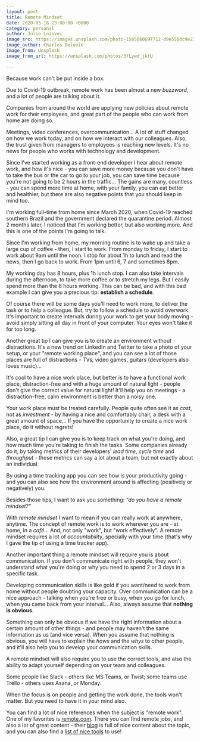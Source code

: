 ```yaml
---
layout: post
title: Remote Mindset
date: 2020-05-16 23:00:00 +0000
category: personal
author: Julio Lozovei
image_src: https://images.unsplash.com/photo-1585060697712-d9e550dc9e23?ixlib=rb-1.2.1&ixid=eyJhcHBfaWQiOjEyMDd9&auto=format&fit=crop&w=2259&q=80
image_author: Charles Deluvio
image_from: Unsplash
image_from_url: https://unsplash.com/photos/3fLywd_jkfU

---
```

Because work can't be put inside a box.
<!--more-->
Due to Covid-19 outbreak, remote work has been almost a new _buzzword_, and a lot of people are talking about it.

Companies from around the world are applying new policies about remote work for their employees, and great part of the people who can work from home are doing so.

Meetings, video conferences, overcommunication... A lot of stuff changed on how we work today, and on how we interact with our colleagues. Also, the trust given from managers to employees is reaching new levels. It's no news for people who works with technology and development.

Since I've started working as a front-end developer I hear about remote work, and how it's nice - you can save more money because you don't have to take the bus or the car to go to your job, you can save time because you're not going to be 2 hours in the traffic... The gains are many, countless - you can spend more time at home, with your family, you can eat better and healthier, but there are also negative points that you should keep in mind too.

I'm working full-time from home since March 2020, when Covid-19 reached southern Brazil and the government declared the quarantine period. Almost 2 months later, I noticed that I'm working better, but also working more. And this is one of the points I'm going to talk.

Since I'm working from home, my morning routine is to wake up and take a large cup of coffee - then, I start to work. From monday to friday, I start to work about 9am until the noon. I stop for about 1h to lunch and read the news, then I go back to work. From 1pm until 6, 7 and sometimes 8pm.

My working day has 8 hours, plus 1h lunch stop. I can also take intervals during the afternoon, to take more coffee or to stretch my legs. But I easily spend more than the 8 hours working. This can be bad, and with this bad example I can give you a precious tip: **establish a schedule**.

Of course there will be some days you'll need to work more, to deliver the task or to help a colleague. But, try to follow a schedule to avoid overwork. It's important to create intervals during your work to get your body moving - avoid simply sitting all day in front of your computer. Your eyes won't take it for too long.

Another great tip I can give you is to create an environment without distractions. It's a new trend on LinkedIn and Twitter to take a photo of your setup, or your "remote working place", and you can see a lot of those places are full of distractions - TVs, video games, guitars (developers also loves music)...

It's cool to have a nice work place, but better is to have a functional work place, distraction-free and with a huge amount of natural light - people don't give the correct value for natural light! It'll help you on meetings - a distraction-free, calm environment is better than a noisy one.

Your work place must be treated carefully. People quite often see it as _cost_, not as _investment_ - by having a nice and comfortably chair, a desk with a great amount of space... If you have the opportunity to create a nice work place, do it without regrets!

Also, a great tip I can give you is to keep track on what you're doing, and how much time you're taking to finish the tasks. Some companies already do it, by taking metrics of their developers' _lead time_, _cycle time_ and _throughput_ - those metrics can say a lot about a team, but not exactly about an individual.

By using a time tracking app you can see how is your productivity going - and you can also see how the environment around is affecting (positively or negatively) you.

Besides those tips, I want to ask you something: _"do you have a remote mindset?"_

With _remote mindset_ I want to mean if you can really work at anywhere, anytime. The concept of remote work is to work wherever you are - at home, in a _café_... And, not only "work", but "work effectively". A remote mindset requires a lot of _accountability_, specially with your time (that's why I gave the tip of using a time tracker app).

Another important thing a remote mindset will require you is about communication. If you don't communicate right with people, they won't understand what you're doing or why you need to spend 2 or 3 days in a specific task.

Developing communication skills is like gold if you want/need to work from home without people doubting your capacity. Over communication can be a nice approach - talking when you're free or busy, when you go for lunch, when you came back from your interval... Also, always assume that **nothing is obvious**.

Something can only be obvious if we have the right information about a certain amount of other things - and people may haven't the same information as us (and vice versa). When you assume that nothing is obvious, you will have to explain the _hows_ and the _whys_ to other people, and it'll also help you to develop your communication skills.

A remote mindset will also require you to use the correct tools, and also the ability to adapt yourself depending on your team and colleagues.

Some people like Slack - others like MS Teams, or Twist; some teams use Trello - others uses Asana, or Monday.

When the focus is on people and getting the work done, the tools won't matter. But you need to have it in your mind also.

You can find a lot of nice references when the subject is "remote work". One of my favorites is [remote.com](https://remote.com/). There you can find remote jobs, and also a lot of great content - their [blog](https://blog.remote.com/) is full of nice content about the topic, and you can also find a [list of nice tools](https://remote.com/tools) to use!
